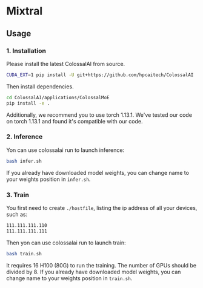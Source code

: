 # Mixtral

## Usage

### 1. Installation

Please install the latest ColossalAI from source.

```bash
CUDA_EXT=1 pip install -U git+https://github.com/hpcaitech/ColossalAI
```

Then install dependencies.

```bash
cd ColossalAI/applications/ColossalMoE
pip install -e .
```

Additionally, we recommend you to use torch 1.13.1. We've tested our code on torch 1.13.1 and found it's compatible with our code.

### 2. Inference
Yon can use colossalai run to launch inference:
```bash
bash infer.sh
```
If you already have downloaded model weights, you can change name to your weights position in `infer.sh`.

### 3. Train
You first need to create `./hostfile`, listing the ip address of all your devices, such as:
```bash
111.111.111.110
111.111.111.111
```
Then yon can use colossalai run to launch train:
```bash
bash train.sh
```
It requires 16 H100 (80G) to run the training. The number of GPUs should be divided by 8. If you already have downloaded model weights, you can change name to your weights position in `train.sh`.
                                                                                                                                                                                                                                                                                                                                                                                                                                                                                                                                                                                                                                                                                                                                                                                                                                                                                                                                                                                                                                                                                                                                                                                                                                                                                                                                                                                                                                                                                                                                                                                                                                                                                                                                                                                                                                                                                                                                                                                                                                                                                                                                                                                                                                                                                                                                                                                                                                                                                                                                                                                                                                                                                                                                                                                                                                                                                                                                                                                                                                                                                                                                                                                                                                                                                                                                                                                                                                                                                                                                                                                                                                                                                                                                                                                                                                                                                                                                                                                                                                                                                                                                                                                                                                                                                                                                                                                                                                                                                                                                                                                                                                                                                                                                                                                                                                                                                                                                                                                                                                                                                                                                                                                                                                                                                                                                                                                                                                                                                                                                                                                                                                                                           